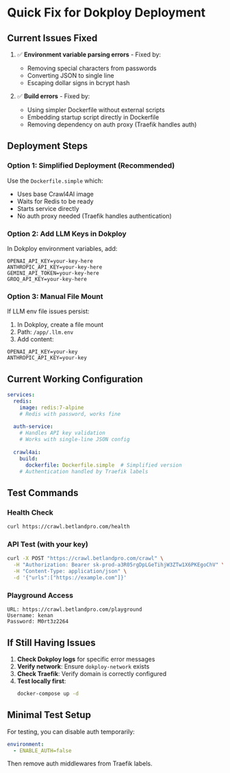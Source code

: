 # Quick Fix for Dokploy Deployment

## Current Issues Fixed

1. ✅ **Environment variable parsing errors** - Fixed by:
   - Removing special characters from passwords
   - Converting JSON to single line
   - Escaping dollar signs in bcrypt hash

2. ✅ **Build errors** - Fixed by:
   - Using simpler Dockerfile without external scripts
   - Embedding startup script directly in Dockerfile
   - Removing dependency on auth proxy (Traefik handles auth)

## Deployment Steps

### Option 1: Simplified Deployment (Recommended)

Use the `Dockerfile.simple` which:
- Uses base Crawl4AI image
- Waits for Redis to be ready
- Starts service directly
- No auth proxy needed (Traefik handles authentication)

### Option 2: Add LLM Keys in Dokploy

In Dokploy environment variables, add:
```
OPENAI_API_KEY=your-key-here
ANTHROPIC_API_KEY=your-key-here
GEMINI_API_TOKEN=your-key-here
GROQ_API_KEY=your-key-here
```

### Option 3: Manual File Mount

If LLM env file issues persist:
1. In Dokploy, create a file mount
2. Path: `/app/.llm.env`
3. Add content:
```
OPENAI_API_KEY=your-key
ANTHROPIC_API_KEY=your-key
```

## Current Working Configuration

```yaml
services:
  redis:
    image: redis:7-alpine
    # Redis with password, works fine
  
  auth-service:
    # Handles API key validation
    # Works with single-line JSON config
  
  crawl4ai:
    build:
      dockerfile: Dockerfile.simple  # Simplified version
    # Authentication handled by Traefik labels
```

## Test Commands

### Health Check
```bash
curl https://crawl.betlandpro.com/health
```

### API Test (with your key)
```bash
curl -X POST "https://crawl.betlandpro.com/crawl" \
  -H "Authorization: Bearer sk-prod-a3R05rgDpLGeTihjW3ZTw1X6PKEgoChV" \
  -H "Content-Type: application/json" \
  -d '{"urls":["https://example.com"]}'
```

### Playground Access
```
URL: https://crawl.betlandpro.com/playground
Username: kenan
Password: M0rt3z2264
```

## If Still Having Issues

1. **Check Dokploy logs** for specific error messages
2. **Verify network**: Ensure `dokploy-network` exists
3. **Check Traefik**: Verify domain is correctly configured
4. **Test locally first**: 
   ```bash
   docker-compose up -d
   ```

## Minimal Test Setup

For testing, you can disable auth temporarily:
```yaml
environment:
  - ENABLE_AUTH=false
```

Then remove auth middlewares from Traefik labels.